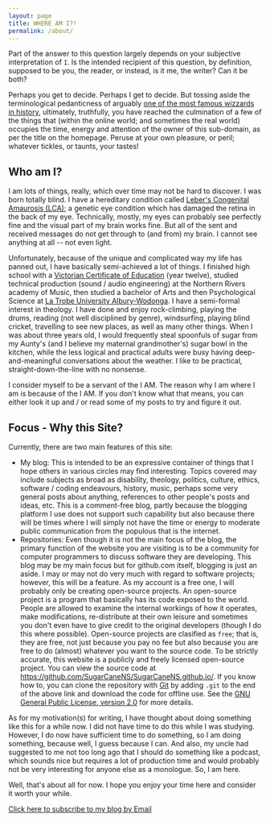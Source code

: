```yaml
---
layout: page
title: WHERE AM I?!
permalink: /about/
---
```


Part of the answer to this question largely depends on your subjective interpretation of `I`.  Is the intended recipient of this question, by definition, supposed to be you, the reader, or instead, is it me, the writer? Can it be both?

Perhaps you get to decide.  Perhaps I get to decide.  But tossing aside the terminological pedanticness of arguably [one of the most famous wizzards in history](https://lotr.fandom.com/wiki/Gandalf), ultimately, truthfully, you have reached the culmination of a few of the things that (within the online world; and sometimes the real world) occupies the time, energy and attention of the owner of this sub-domain, as per the title on the homepage.  Peruse at your own pleasure, or peril; whatever tickles, or taunts, your tastes!

## Who am I?
I am lots of things, really, which over time may not be hard to discover.  I was born totally blind.  I have a hereditary condition called [Leber's Congenital Amaurosis (LCA)](https://ghr.nlm.nih.gov/condition/leber-congenital-amaurosis); a genetic eye condition which has damaged the retina in the back of my eye.  Technically, mostly, my eyes can probably see perfectly fine and the visual part of my brain works fine.  But all of the sent and received messages do not get through to (and from) my brain.  I cannot see anything at all -- not even light.

Unfortunately, because of the unique and complicated way my life has panned out, I have basically semi-achieved a lot of things.  I finished high school with a [Victorian Certificate of Education](https://www.vcaa.vic.edu.au/assessment/results/Pages/vce-certificate.aspx) (year twelve), studied technical production (sound / audio engineering) at the Northern Rivers academy of Music, then studied a bachelor of Arts and then Psychological Science at [La Trobe University Albury-Wodonga](https://www.latrobe.edu.au/aw/).  I have a semi-formal interest in theology.  I have done and enjoy rock-climbing, playing the drums, reading (not well disciplined by genre), windsurfing, playing blind cricket, travelling to see new places, as well as many other things.  When I was about three years old, I would frequently steal spoonfuls of sugar from my Aunty's (and I believe my maternal grandmother's) sugar bowl in the kitchen, while the less logical and practical adults were busy having deep-and-meaningful conversations about the weather.  I like to be practical, straight-down-the-line with no nonsense.

I consider myself to be a servant of the I AM.  The reason why I am where I am is because of the I AM.
  If you don't know what that means, you can either look it up and / or read some of my posts to try and figure it out.

## Focus - Why this Site?
Currently, there are two main features of this site:

* My blog: This is intended to be an expressive container of things that I hope others in various circles may find interesting.  Topics covered may include subjects as broad as disability, theology, politics, culture, ethics, software / coding endeavours, history, music, perhaps some very general posts about anything, references to other people's posts and ideas, etc.  This is a comment-free blog, partly because the blogging platform I use does not support such capability but also because there will be times where I will simply not have the time or energy to moderate public communication from the populous that is the internet.
* Repositories: Even though it is not the main focus of the blog, the primary function of the website you are visiting is to be a community for computer programmers to discuss software they are developing.  This blog may be my main focus but for github.com itself, blogging is just an aside.  I may or may not do very much with regard to software projects; however, this will be a feature.  As my account is a free one, I will probably only be creating open-source projects.  An open-source project is a program that basically has its code exposed to the world.  People are allowed to examine the internal workings of how it operates, make modifications, re-distribute at their own leisure and sometimes you don't even have to give credit to the original developers (though I do this where possible).  Open-source projects are clasified as `free`; that is, they are free, not just because you pay no fee but also because you are free to do (almost) whatever you want to the source code.
To be strictly accurate, this website is a publicly and freely licensed open-source project.  You can view the source code at https://github.com/SugarCaneNS/SugarCaneNS.github.io/.  If you know how to, you can clone the repository with [Git](https://git-scm.com/) by adding `.git` to the end of the above link and download the code for offline use.  See the [GNU General Public License, version 2.0](https://www.gnu.org/licenses/old-licenses/gpl-2.0.en.html) for more details.

As for my motivation(s) for writing, I have thought about doing something like this for a while now.  I did not have time to do this while I was studying.  However, I do now have sufficient time to do something, so I am doing something, because well, I guess because I can.  And also, my uncle had suggested to me not too long ago that I should do something like a podcast, which sounds nice but requires a lot of production time and would probably not be very interesting for anyone else as a monologue.  So, I am here.

Well, that's about all for now.  I hope you enjoy your time here and consider it worth your while.

<a href="https://feedburner.google.com/fb/a/mailverify?uri=nschmidt&amp;loc=en_US">Click here to subscribe to my blog by Email</a>